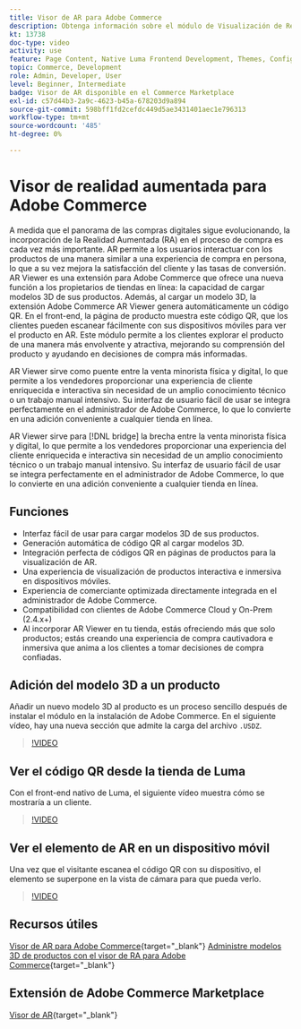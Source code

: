 ```yaml
---
title: Visor de AR para Adobe Commerce
description: Obtenga información sobre el módulo de Visualización de Realidad Aumentada disponible en el Commerce Marketplace.
kt: 13738
doc-type: video
activity: use
feature: Page Content, Native Luma Frontend Development, Themes, Configuration
topic: Commerce, Development
role: Admin, Developer, User
level: Beginner, Intermediate
badge: Visor de AR disponible en el Commerce Marketplace
exl-id: c57d44b3-2a9c-4623-b45a-678203d9a894
source-git-commit: 598bff1fd2cefdc449d5ae3431401aec1e796313
workflow-type: tm+mt
source-wordcount: '485'
ht-degree: 0%

---
```


# Visor de realidad aumentada para Adobe Commerce

A medida que el panorama de las compras digitales sigue evolucionando, la incorporación de la Realidad Aumentada (RA) en el proceso de compra es cada vez más importante. AR permite a los usuarios interactuar con los productos de una manera similar a una experiencia de compra en persona, lo que a su vez mejora la satisfacción del cliente y las tasas de conversión.
AR Viewer es una extensión para Adobe Commerce que ofrece una nueva función a los propietarios de tiendas en línea: la capacidad de cargar modelos 3D de sus productos. Además, al cargar un modelo 3D, la extensión Adobe Commerce AR Viewer genera automáticamente un código QR. En el front-end, la página de producto muestra este código QR, que los clientes pueden escanear fácilmente con sus dispositivos móviles para ver el producto en AR. Este módulo permite a los clientes explorar el producto de una manera más envolvente y atractiva, mejorando su comprensión del producto y ayudando en decisiones de compra más informadas.

AR Viewer sirve como puente entre la venta minorista física y digital, lo que permite a los vendedores proporcionar una experiencia de cliente enriquecida e interactiva sin necesidad de un amplio conocimiento técnico o un trabajo manual intensivo. Su interfaz de usuario fácil de usar se integra perfectamente en el administrador de Adobe Commerce, lo que lo convierte en una adición conveniente a cualquier tienda en línea.

AR Viewer sirve para [!DNL bridge] la brecha entre la venta minorista física y digital, lo que permite a los vendedores proporcionar una experiencia del cliente enriquecida e interactiva sin necesidad de un amplio conocimiento técnico o un trabajo manual intensivo. Su interfaz de usuario fácil de usar se integra perfectamente en el administrador de Adobe Commerce, lo que lo convierte en una adición conveniente a cualquier tienda en línea.

## Funciones

- Interfaz fácil de usar para cargar modelos 3D de sus productos.
- Generación automática de código QR al cargar modelos 3D.
- Integración perfecta de códigos QR en páginas de productos para la visualización de AR.
- Una experiencia de visualización de productos interactiva e inmersiva en dispositivos móviles.
- Experiencia de comerciante optimizada directamente integrada en el administrador de Adobe Commerce.
- Compatibilidad con clientes de Adobe Commerce Cloud y On-Prem (2.4.x+)
- Al incorporar AR Viewer en tu tienda, estás ofreciendo más que solo productos; estás creando una experiencia de compra cautivadora e inmersiva que anima a los clientes a tomar decisiones de compra confiadas.

## Adición del modelo 3D a un producto

Añadir un nuevo modelo 3D al producto es un proceso sencillo después de instalar el módulo en la instalación de Adobe Commerce.
En el siguiente vídeo, hay una nueva sección que admite la carga del archivo `.USDZ`.

>[!VIDEO](https://video.tv.adobe.com/v/3422370?learn=on)

## Ver el código QR desde la tienda de Luma

Con el front-end nativo de Luma, el siguiente vídeo muestra cómo se mostraría a un cliente.

>[!VIDEO](https://video.tv.adobe.com/v/3422371?learn=on)

## Ver el elemento de AR en un dispositivo móvil

Una vez que el visitante escanea el código QR con su dispositivo, el elemento se superpone en la vista de cámara para que pueda verlo.

>[!VIDEO](https://video.tv.adobe.com/v/3422372?learn=on)

## Recursos útiles

[Visor de AR para Adobe Commerce](https://experienceleague.adobe.com/docs/commerce-admin/catalog/products/digital-assets/product-3d-model/ar-viewer-overview.html){target="_blank"}
[Administre modelos 3D de productos con el visor de RA para Adobe Commerce](https://experienceleague.adobe.com/docs/commerce-admin/catalog/products/digital-assets/product-3d-model/ar-viewer-setup.html){target="_blank"}

## Extensión de Adobe Commerce Marketplace

[Visor de AR](https://commercemarketplace.adobe.com/magento-module-arviewer.html){target="_blank"}
